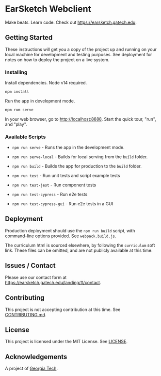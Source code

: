 # EarSketch Webclient

Make beats. Learn code. Check out https://earsketch.gatech.edu.

## Getting Started

These instructions will get you a copy of the project up and running on your local machine for development and testing purposes. See deployment for notes on how to deploy the project on a live system.

### Installing

Install dependencies. Node v14 required.

```bash
npm install
```

Run the app in development mode.

```bash
npm run serve
```

In your web browser, go to [http://localhost:8888](http://localhost:8888). Start the quick tour, "run", and "play".

### Available Scripts

- `npm run serve` - Runs the app in the development mode.

- `npm run serve-local` - Builds for local serving from the `build` folder.

- `npm run build` - Builds the app for production to the `build` folder.

- `npm run test` - Run unit tests and script example tests

- `npm run test-jest` - Run component tests

- `npm run test-cypress` - Run e2e tests

- `npm run test-cypress-gui` - Run e2e tests in a GUI

## Deployment

Production deployment should use the `npm run build` script, with command-line options provided. See `webpack.build.js`.

The curriculum html is sourced elsewhere, by following the `curriculum` soft link. These files can be omitted, and are not publicly available at this time.

## Issues / Contact

Please use our contact form at https://earsketch.gatech.edu/landing/#/contact.

## Contributing

This project is not accepting contribution at this time.  See [CONTRIBUTING.md](CONTRIBUTING.md).

## License

This project is licensed under the MIT License. See [LICENSE](LICENSE).

## Acknowledgements

A project of [Georgia Tech](https://www.gatech.edu/).

